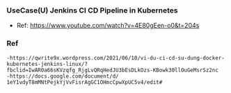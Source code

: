 ### UseCase(U) Jenkins CI CD Pipeline in Kubernetes
- Ref: https://www.youtube.com/watch?v=4E80gEen-o0&t=204s

### Ref
    -https://qwrite9x.wordpress.com/2021/06/10/vi-du-ci-cd-su-dung-docker-kubernetes-jenkins-linux/?fbclid=IwAR0a66sKVzqfg_RjgLvQRqHedJU3bEsDLkOzs-KBowk30llOuGeMsrSz2nc
    -https://docs.google.com/document/d/ 1eY1vdyT8mMNtPejkYjVvFisrAgGC1OHmcCpwXpUC5v4/edit#
